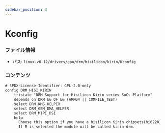 ```yaml
---
sidebar_position: 3
---
```

# Kconfig

### ファイル情報

- パス: `linux-v6.12/drivers/gpu/drm/hisilicon/kirin/Kconfig`

### コンテンツ

```txt
# SPDX-License-Identifier: GPL-2.0-only
config DRM_HISI_KIRIN
	tristate "DRM Support for Hisilicon Kirin series SoCs Platform"
	depends on DRM && OF && (ARM64 || COMPILE_TEST)
	select DRM_KMS_HELPER
	select DRM_GEM_DMA_HELPER
	select DRM_MIPI_DSI
	help
	  Choose this option if you have a hisilicon Kirin chipsets(hi6220).
	  If M is selected the module will be called kirin-drm.


```
